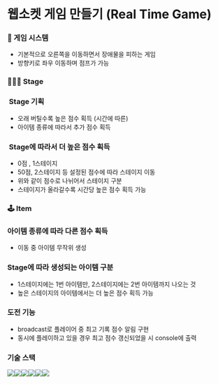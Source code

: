 # 웹소켓 게임 만들기 (Real Time Game)

### 🏁 게임 시스템

- 기본적으로 오른쪽을 이동하면서 장애물을 피하는 게임
- 방향키로 좌우 이동하며 점프가 가능

### 🏃‍♂️‍➡️ Stage

###  Stage 기획

- 오래 버틸수록 높은 점수 획득 (시간에 따른)
- 아이템 종류에 따라서 추가 점수 획득

###  Stage에 따라서 더 높은 점수 획득

- 0점 , 1스테이지
- 50점, 2스테이지 등 설정된 점수에 따라 스테이지 이동
- 위와 같이 점수로 나뉘어서 스테이지 구분
- 스테이지가 올라갈수록 시간당 높은 점수 획득 가능

### 🕹️ Item

### 아이템 종류에 따라 다른 점수 획득

- 이동 중 아이템 무작위 생성

### Stage에 따라 생성되는 아이템 구분

- 1스테이지에는 1번 아이템만,
  2스테이지에는 2번 아이템까지 나오는 것
- 높은 스테이지의 아이템에서는 더 높은 점수 획득 가능

### 도전 기능

- broadcast로 플레이어 중 최고 기록 점수 알림 구현
- 동시에 플레이하고 있을 경우 최고 점수 갱신되었을 시 console에 출력

### 기술 스택

<img src="https://img.shields.io/badge/javascript-F7DF1E?style=for-the-badge&logo=javascript&logoColor=black"><img src="https://img.shields.io/badge/node.js-339933?style=for-the-badge&logo=Node.js&logoColor=white"><img src="https://img.shields.io/badge/express-000000?style=for-the-badge&logo=express&logoColor=white"><img src="https://img.shields.io/badge/github-181717?style=for-the-badge&logo=github&logoColor=white"><img src="https://img.shields.io/badge/git-F05032?style=for-the-badge&logo=git&logoColor=white"><img src="https://img.shields.io/badge/socket.io-010101?style=for-the-badge&logo=socket.io&logoColor=white">
